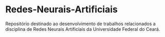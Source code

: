 # Redes-Neurais-Artificiais
Repositório destinado ao desenvolvimento de trabalhos relacionados a disciplina de Redes Neurais Artificiais da Universidade Federal do Ceará.
